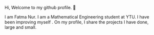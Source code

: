 Hi, Welcome to my github profile. 👋

I am Fatma Nur. I am a Mathematical Engineering student at YTU. I have been improving myself . On my profile, I share the projects I have done, large and small.
